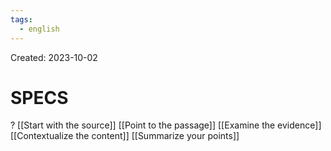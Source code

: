 ```yaml
---
tags:
  - english
---
```

Created: 2023-10-02

# SPECS
?
[[Start with the source]]
[[Point to the passage]]
[[Examine the evidence]]
[[Contextualize the content]]
[[Summarize your points]]
<!--SR:!2023-10-10,3,250-->

